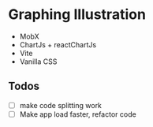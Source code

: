 # Graphing Illustration

- MobX
- ChartJs + reactChartJs
- Vite
- Vanilla CSS

## Todos

- [ ] make code splitting work
- [ ] Make app load faster, refactor code
